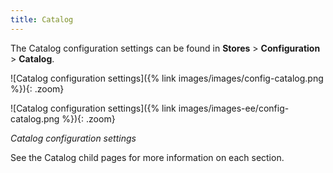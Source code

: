 ```yaml
---
title: Catalog
---
```


The Catalog configuration settings can be found in **Stores** > **Configuration** > **Catalog**.

<!--{% if "Default.CE Only" contains site.edition %}-->
![Catalog configuration settings]({% link images/images/config-catalog.png %}){: .zoom}
<!--{% endif %}-->
<!--{% if "Default.EE-B2B" contains site.edition %}-->
![Catalog configuration settings]({% link images/images-ee/config-catalog.png %}){: .zoom}
<!--{% endif %}-->
_Catalog configuration settings_

See the Catalog child pages for more information on each section.

